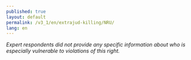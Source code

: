 ```yaml
---
published: true
layout: default
permalink: /v3_1/en/extrajud-killing/NRU/
lang: en
---
```

_Expert respondents did not provide any specific information about who is especially vulnerable to violations of this right._
